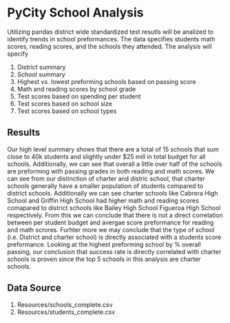 # PyCity School Analysis
Utilizing pandas district wide standardized test resutls will be analized to identify trends in school preformances. The data specifies students math scores, reading scores, and the schools they attended. The analysis will specify 

1. District summary
2. School summary
3. Highest vs. lowest preforming schools based on passing score 
4. Math and reading scores by school grade
5. Test scores based on spending per student
6. Test scores based on school size
7. Test scores based on school types


## Results

Our high level summary shows that there are a total of 15 schools that sum close to 40k students and slightly under $25 mill in total budget for all schools. Additionally, we can see that overall a little over half of the schools are preforming with passing grades in both reading and math scores. We can see from our distinction of charter and distric school, that charter schools generally have a smaller population of students compared to district schools. Additionally we can see charter schools like Cabrera High School and Griffin High School had higher math and reading scores comapared to district schools like Bailey High School Figueroa High School respectively. From this we can conclude that there is not a direct correlation between per student budget and avergae score preformance for reading and math scrores. Furhter more we may conclude that the type of school (i.e. District and charter school) is directly associated with a students score preformance. Looking at the highest preforming school by % overall passing, our conclusion that success rate is directly correlated with charter schools is proven since the top 5 schools in this analysis are charter schools.

## Data Source 
1. Resources/schools_complete.csv
2. Resources/students_complete.csv
   
